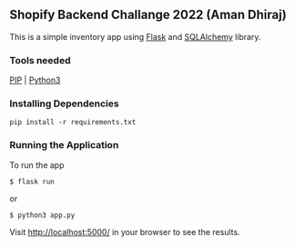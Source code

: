 ## Shopify Backend Challange 2022 (Aman Dhiraj)

This is a simple inventory app using [Flask](http://flask.pocoo.org) and [SQLAlchemy](http://www.sqlalchemy.org/) library.

### Tools needed
[PIP](https://pip.pypa.io/en/stable/installation/) |
[Python3](https://www.python.org/downloads/)

### Installing Dependencies

```
pip install -r requirements.txt
```

### Running the Application

To run the app
```
$ flask run
```
or
```
$ python3 app.py
```

Visit [http://localhost:5000/](http://localhost:5000/) in your browser to see the results.
